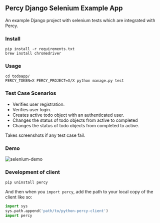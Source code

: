 ## Percy Django Selenium Example App

An example Django project with selenium tests which are integrated with Percy.

### Install 

    pip install -r requirements.txt
    brew install chromedriver

### Usage
    
    cd todoapp/
    PERCY_TOKEN=X PERCY_PROJECT=X/X python manage.py test

### Test Case Scenarios
* Verifies user registration.
* Verifies user login.
* Creates active todo object with an authenticated user.
* Changes the status of todo objects from active to completed
* Changes the status of todo objects from completed to active.

Takes screenshots if any test case fail.

### Demo
![selenium-demo](https://github.com/erdem/django-selenium-example/blob/master/demo.gif?raw=true)

### Development of client

```
pip uninstall percy
```

And then when you `import percy`, add the path to your local copy of the client like so:

```python
import sys
sys.path.append('path/to/python-percy-client')
import percy
```
